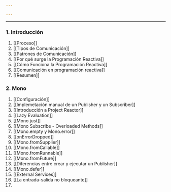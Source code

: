 ```yaml
---

---
```


---
### 1. Introducción

1. [[Proceso]]
2. [[Tipos de Comunicación]]
3. [[Patrones de Comunicación]]
4. [[Por qué surge la Programación Reactiva]]
5. [[Cómo Funciona la Programación Reactiva]]
6. [[Comunicación en programación reactiva]]
7. [[Resumen]]
### 2. Mono

1. [[Configuración]]
2. [[Implemetación manual de un Publisher y un Subscriber]]
3. [[Introducción a Project Reactor]]
4. [[Lazy Evaluation]]
5. [[Mono.just]]
6. [[Mono Subscribe - Overloaded Methods]]
7. [[Mono.empty y Mono.error]]
8. [[onErrorDropped]]
9. [[Mono.fromSupplier]]
10. [[Mono.fromCallable]]
11. [[Mono.fromRunnable]]
12. [[Mono.fromFuture]]
13. [[Diferencias entre crear y ejecutar un Publisher]]
14. [[Mono.defer]]
15. [[External Services]]
16. [[La entrada-salida no bloqueante]]
17. 